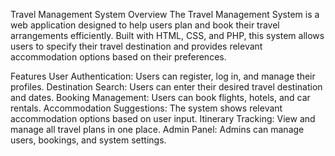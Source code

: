 Travel Management System
Overview
The Travel Management System is a web application designed to help users plan and book their travel arrangements efficiently. Built with HTML, CSS, and PHP, this system allows users to specify their travel destination and provides relevant accommodation options based on their preferences.

Features
User Authentication: Users can register, log in, and manage their profiles.
Destination Search: Users can enter their desired travel destination and dates.
Booking Management: Users can book flights, hotels, and car rentals.
Accommodation Suggestions: The system shows relevant accommodation options based on user input.
Itinerary Tracking: View and manage all travel plans in one place.
Admin Panel: Admins can manage users, bookings, and system settings.
